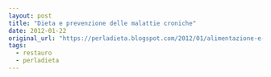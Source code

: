 ```yaml
---
layout: post
title: "Dieta e prevenzione delle malattie croniche"
date: 2012-01-22
original_url: "https://perladieta.blogspot.com/2012/01/alimentazione-e-prevenzione-di-malattie.html"
tags:
  - restauro
  - perladieta
---
```



